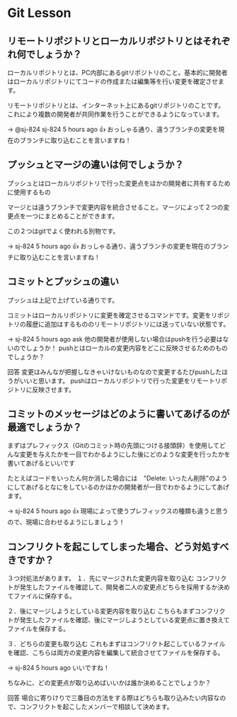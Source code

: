 # Git Lesson

## リモートリポジトリとローカルリポジトリとはそれぞれ何でしょうか？
ローカルリポジトリとは、PC内部にあるgitリポジトリのこと。基本的に開発者はローカルリポジトリにてコードの作成または編集等を行い変更を確定させます。

リモートリポジトリとは、インターネット上にあるgitリポジトリのことです。これにより複数の開発者が共同作業を行うことができるようになっています。

→
@sj-824 sj-824 5 hours ago
👍
おっしゃる通り、違うブランチの変更を現在のブランチに取り込むことを言いますね！


## プッシュとマージの違いは何でしょうか？

プッシュとはローカルリポジトリで行った変更点をほかの開発者に共有するために使用するもの

マージとは違うブランチで変更内容を統合させること。マージによって２つの変更点を一つにまとめることができます。

この２つはgitでよく使われる別物です。

→
 sj-824 5 hours ago
👍
おっしゃる通り、違うブランチの変更を現在のブランチに取り込むことを言いますね！


## コミットとプッシュの違い

プッシュは上記で上げている通りです。

コミットはローカルリポジトリに変更を確定させるコマンドです。変更をリポジトリの履歴に追加はするもののリモートリポジトリには送っていない状態です。

→
sj-824 5 hours ago
ask
他の開発者が使用しない場合はpushを行う必要はないのでしょうか！
pushとはローカルの変更内容をどこに反映させるためのものでしょうか？

回答
変更はみんなが把握しなきゃいけないものなので変更するたびpushしたほうがいいと思います。
pushはローカルリポジトリで行った変更をリモートリポジトリに反映させます。



## コミットのメッセージはどのように書いてあげるのが最適でしょうか？
まずはプレフィックス（Gitのコミット時の先頭につける接頭辞）を使用してどんな変更を与えたかを一目でわかるようにした後にどのような変更を行ったかを書いてあげるといいです

たとえばコードをいったん何か消した場合には　"Delete: いったん削除"のようにしてあげるとなにをしているのかほかの開発者が一目でわかるようにしてあげます。

→
 sj-824 5 hours ago
👍
現場によって使うプレフィックスの種類も違うと思うので、現場に合わせるようにしましょう！


## コンフリクトを起こしてしまった場合、どう対処すべきですか？
３つ対処法があります。
１．先にマージされた変更内容を取り込む
コンフリクトが発生したファイルを確認して、開発者二人の変更点どちらを採用するか決めてファイルに保存する。

２．後にマージしようとしている変更内容を取り込む
こちらもまずコンフリクトが発生したファイルを確認、後にマージしようとしている変更点に置き換えてファイルを保存する。

３．どちらの変更も取り込む
これもまずはコンフリクト起こしているファイルを確認、こちらは両方の変更内容を編集して統合させてファイルを保存する。

→
sj-824 5 hours ago
いいですね！

ちなみに、どの変更点が取り込めばいいかは誰か決めることでしょうか？

回答
場合に寄りけりで三番目の方法をする際はどちらも取り込みたい内容なので、コンフリクトを起こしたメンバーで相談して決めます。
